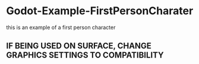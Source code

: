 # Godot-Example-FirstPersonCharater

this is an example of a first person character

## IF BEING USED ON SURFACE, CHANGE GRAPHICS SETTINGS TO COMPATIBILITY

